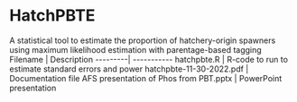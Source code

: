 # HatchPBTE
A statistical tool to estimate the proportion of hatchery-origin spawners using maximum likelihood estimation with parentage-based tagging
Filename | Description
---------| -----------
hatchpbte.R | R-code to run to estimate standard errors and power
hatchpbte-11-30-2022.pdf | Documentation file
AFS presentation of Phos from PBT.pptx | PowerPoint presentation
